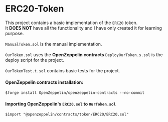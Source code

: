 # ERC20-Token
This project contains a basic implementation of the `ERC20` token.\
It **DOES NOT** have all the functionality and I have only created it for learning purpose.\
\
`ManualToken.sol` is the manual implementation.\
\
`OurToken.sol` uses the **OpenZeppelin contracts**
`DeployOurToken.s.sol` is the deploy script for the project.
\
\
`OurTokenTest.t.sol` contains basic tests for the project.

#### OpenZeppelin contracts installation:
```$forge install OpenZeppelin/openzeppelin-contracts --no-commit```

#### Importing OpenZeppelin's `ERC20.sol` to `OurToken.sol`
```$import "@openzeppelin/contracts/token/ERC20/ERC20.sol"```


